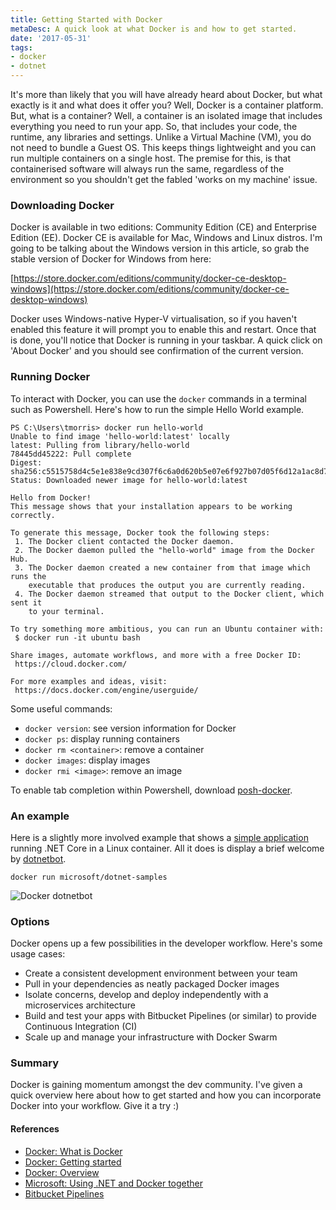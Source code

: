 ```yaml
---
title: Getting Started with Docker
metaDesc: A quick look at what Docker is and how to get started.
date: '2017-05-31'
tags: 
- docker
- dotnet
---
```


It's more than likely that you will have already heard about Docker, but what exactly is it and what does it offer you? Well, Docker is a container platform. But, what is a container? Well, a container is an isolated image that includes everything you need to run your app. So, that includes your code, the runtime, any libraries and settings. Unlike a Virtual Machine (VM), you do not need to bundle a Guest OS. This keeps things lightweight and you can run multiple containers on a single host. The premise for this, is that containerised software will always run the same, regardless of the environment so you shouldn't get the fabled 'works on my machine' issue. 

### Downloading Docker

Docker is available in two editions: Community Edition (CE) and Enterprise Edition (EE). Docker CE is available for Mac, Windows and Linux distros. I'm going to be talking about the Windows version in this article, so grab the stable version of Docker for Windows from here: 

[https://store.docker.com/editions/community/docker-ce-desktop-windows](https://store.docker.com/editions/community/docker-ce-desktop-windows)

Docker uses Windows-native Hyper-V virtualisation, so if you haven't enabled this feature it will prompt you to enable this and restart. Once that is done, you'll notice that Docker is running in your taskbar. A quick click on 'About Docker' and you should see confirmation of the current version.

### Running Docker

To interact with Docker, you can use the `docker` commands in a terminal such as Powershell. Here's how to run the simple Hello World example.

```
PS C:\Users\tmorris> docker run hello-world
Unable to find image 'hello-world:latest' locally
latest: Pulling from library/hello-world
78445dd45222: Pull complete
Digest: sha256:c5515758d4c5e1e838e9cd307f6c6a0d620b5e07e6f927b07d05f6d12a1ac8d7
Status: Downloaded newer image for hello-world:latest

Hello from Docker!
This message shows that your installation appears to be working correctly.

To generate this message, Docker took the following steps:
 1. The Docker client contacted the Docker daemon.
 2. The Docker daemon pulled the "hello-world" image from the Docker Hub.
 3. The Docker daemon created a new container from that image which runs the
    executable that produces the output you are currently reading.
 4. The Docker daemon streamed that output to the Docker client, which sent it
    to your terminal.

To try something more ambitious, you can run an Ubuntu container with:
 $ docker run -it ubuntu bash

Share images, automate workflows, and more with a free Docker ID:
 https://cloud.docker.com/

For more examples and ideas, visit:
 https://docs.docker.com/engine/userguide/
```

Some useful commands:

- `docker version`: see version information for Docker
- `docker ps`: display running containers
- `docker rm <container>`: remove a container
- `docker images`: display images
- `docker rmi <image>`: remove an image

To enable tab completion within Powershell, download [posh-docker](https://github.com/samneirinck/posh-docker).

### An example

Here is a slightly more involved example that shows a [simple application](https://github.com/dotnet/dotnet-docker-samples/blob/master/dotnetapp-prod/Program.cs) running .NET Core in a Linux container. All it does is display a brief welcome by [dotnetbot](https://github.com/dotnet-bot).

`docker run microsoft/dotnet-samples`

![Docker dotnetbot](/images/docker_dotnetbot.png)

### Options

Docker opens up a few possibilities in the developer workflow. Here's some usage cases:

- Create a consistent development environment between your team
- Pull in your dependencies as neatly packaged Docker images
- Isolate concerns, develop and deploy independently with a microservices architecture
- Build and test your apps with Bitbucket Pipelines (or similar) to provide Continuous Integration (CI)
- Scale up and manage your infrastructure with Docker Swarm

### Summary

Docker is gaining momentum amongst the dev community. I've given a quick overview here about how to get started and how you can incorporate Docker into your workflow. Give it a try :)

#### References

- [Docker: What is Docker](https://www.docker.com/what-docker)
- [Docker: Getting started](https://docs.docker.com/docker-for-windows/)
- [Docker: Overview](https://docs.docker.com/engine/docker-overview/)
- [Microsoft: Using .NET and Docker together](https://blogs.msdn.microsoft.com/dotnet/2017/05/25/using-net-and-docker-together/)
- [Bitbucket Pipelines](https://bitbucket.org/product/features/pipelines)